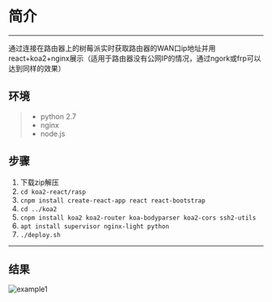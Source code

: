 # 简介

------

通过连接在路由器上的树莓派实时获取路由器的WAN口ip地址并用react+koa2+nginx展示（适用于路由器没有公网IP的情况，通过ngork或frp可以达到同样的效果）

## 环境
> - python 2.7
> - nginx
> - node.js

## 步骤
1. 下载zip解压
2. `cd koa2-react/rasp`
3. `cnpm install create-react-app react react-bootstrap `
4. `cd ../koa2`
5. `cnpm install koa2 koa2-router koa-bodyparser koa2-cors ssh2-utils`
6. `apt install supervisor nginx-light python`
7. `./deploy.sh`
------

## 结果

![example1](https://s2.ax1x.com/2019/04/11/AHAxET.png)